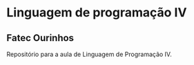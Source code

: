 # Linguagem de programação IV
## Fatec Ourinhos

Repositório para a aula de Linguagem de Programação IV.
